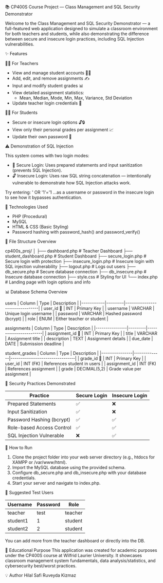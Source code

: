 📚 CP400S Course Project — Class Management and SQL Security Demonstrator

Welcome to the Class Management and SQL Security Demonstrator — a full-featured web application designed to simulate a classroom environment for both teachers and students, while also demonstrating the difference between secure and insecure login practices, including SQL Injection vulnerabilities.

✨ Features

👨‍🏫 For Teachers
- View and manage student accounts 👩‍🎓
- Add, edit, and remove assignments ✍️
- Input and modify student grades 📊
- View detailed assignment statistics:
  - Mean, Median, Mode, Min, Max, Variance, Std Deviation
- Update teacher login credentials 🔐

👩‍🎓 For Students
- Secure or insecure login options 🔓🔒
- View only their personal grades per assignment 📈
- Update their own password 💬

⚠️ Demonstration of SQL Injection

This system comes with two login modes:
- 🔐 Secure Login: Uses prepared statements and input sanitization (prevents SQL Injection).
- 🔓 Insecure Login: Uses raw SQL string concatenation — intentionally vulnerable to demonstrate how SQL Injection attacks work.

Try entering:
    ' OR '1'='1
…as a username or password in the insecure login to see how it bypasses authentication.

🔧 Technologies Used
- PHP (Procedural)
- MySQL
- HTML & CSS (Basic Styling)
- Password hashing with password_hash() and password_verify()

🚪 File Structure Overview

cp400s_proj/
│
├── dashboard.php               # Teacher Dashboard
├── student_dashboard.php       # Student Dashboard
├── secure_login.php            # Secure login with protection
├── insecure_login.php          # Insecure login with SQL injection vulnerability
├── logout.php                  # Logs out users
├── db_secure.php               # Secure database connection
├── db_insecure.php             # Insecure database connection
├── style.css                   # Styling for UI
└── index.php                   # Landing page with login options and info

📊 Database Schema Overview

users
| Column     | Type    | Description                    |
|------------|---------|---------------------------------|
| user_id 🔑 | INT     | Primary Key                    |
| username   | VARCHAR | Unique login username          |
| password   | VARCHAR | Hashed password (bcrypt)       |
| role       | ENUM    | Either teacher or student      |

assignments
| Column         | Type    | Description            |
|----------------|---------|------------------------|
| assignment_id 🔑 | INT  | Primary Key            |
| title          | VARCHAR | Assignment title       |
| description    | TEXT    | Assignment details     |
| due_date       | DATE    | Submission deadline    |

student_grades
| Column         | Type         | Description                     |
|----------------|--------------|---------------------------------|
| grade_id 🔑     | INT          | Primary Key                     |
| user_id         | INT (FK)     | References student in users     |
| assignment_id   | INT (FK)     | References assignment           |
| grade           | DECIMAL(5,2) | Grade value per assignment      |

🔐 Security Practices Demonstrated

| Practice                        | Secure Login | Insecure Login |
|--------------------------------|--------------|----------------|
| Prepared Statements            | ✅            | ❌              |
| Input Sanitization             | ✅            | ❌              |
| Password Hashing (bcrypt)      | ✅            | ✅              |
| Role-based Access Control      | ✅            | ✅              |
| SQL Injection Vulnerable       | ❌            | ✅              |

🚀 How to Run
1. Clone the project folder into your web server directory (e.g., htdocs for XAMPP or /var/www/html).
2. Import the MySQL database using the provided schema.
3. Configure db_secure.php and db_insecure.php with your database credentials.
4. Start your server and navigate to index.php.

🧪 Suggested Test Users

| Username | Password | Role     |
|----------|----------|----------|
| teacher  | test     | teacher  |
| student1 | 1        | student  |
| student2 | 2        | student  |

You can add more from the teacher dashboard or directly into the DB.

📝 Educational Purpose
This application was created for academic purposes under the CP400S course at Wilfrid Laurier University. It showcases classroom management system fundamentals, data analysis/statistics, and cybersecurity best/worst practices.

💡 Author
Hilal Safi
Ruveyda Kizmaz
